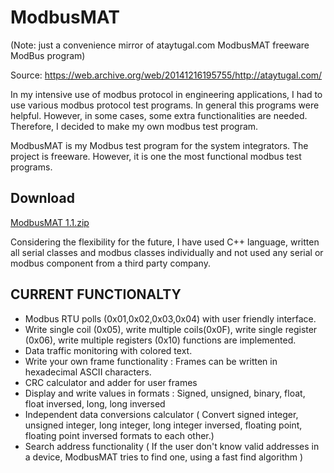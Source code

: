# ModbusMAT
(Note: just a convenience mirror of ataytugal.com ModbusMAT freeware ModBus program)

Source: https://web.archive.org/web/20141216195755/http://ataytugal.com/

In my intensive use of modbus protocol in engineering applications, I had to use various modbus protocol test programs. In general this programs were helpful. However, in some cases, some  extra functionalities are needed. Therefore, I decided to make my own modbus test program.

ModbusMAT is my Modbus test program for the system integrators. The project is freeware. However, it is one the most functional modbus test programs.

## Download
 [ModbusMAT 1.1.zip](https://github.com/fortiko/ModbusMAT/files/14751225/ModbusMAT.1.1.zip)

Considering the flexibility for the future, I have used C++ language,  written all serial classes and modbus classes individually and  not used any serial or modbus component from a third party company.

## CURRENT FUNCTIONALTY  

* Modbus RTU polls (0x01,0x02,0x03,0x04) with user friendly interface.
* Write single coil (0x05), write  multiple coils(0x0F), write single register (0x06), write multiple registers (0x10) functions are implemented.
* Data traffic monitoring with colored text.
* Write your own frame functionality : Frames can  be written in hexadecimal ASCII characters.
* CRC calculator and adder for user frames
* Display and write values in formats : Signed, unsigned, binary, float, float inversed, long, long inversed
* Independent data conversions calculator ( Convert signed integer, unsigned integer, long integer, long integer inversed, floating point, floating point  inversed formats to each other.)
* Search address functionality ( If the user don't know valid addresses in a device, ModbusMAT tries to find one, using a fast find algorithm )

